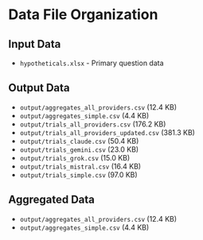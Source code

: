# Data File Organization

## Input Data
- `hypotheticals.xlsx` - Primary question data

## Output Data
- `output/aggregates_all_providers.csv` (12.4 KB)
- `output/aggregates_simple.csv` (4.4 KB)
- `output/trials_all_providers.csv` (176.2 KB)
- `output/trials_all_providers_updated.csv` (381.3 KB)
- `output/trials_claude.csv` (50.4 KB)
- `output/trials_gemini.csv` (23.0 KB)
- `output/trials_grok.csv` (15.0 KB)
- `output/trials_mistral.csv` (16.4 KB)
- `output/trials_simple.csv` (97.0 KB)

## Aggregated Data
- `output/aggregates_all_providers.csv` (12.4 KB)
- `output/aggregates_simple.csv` (4.4 KB)
